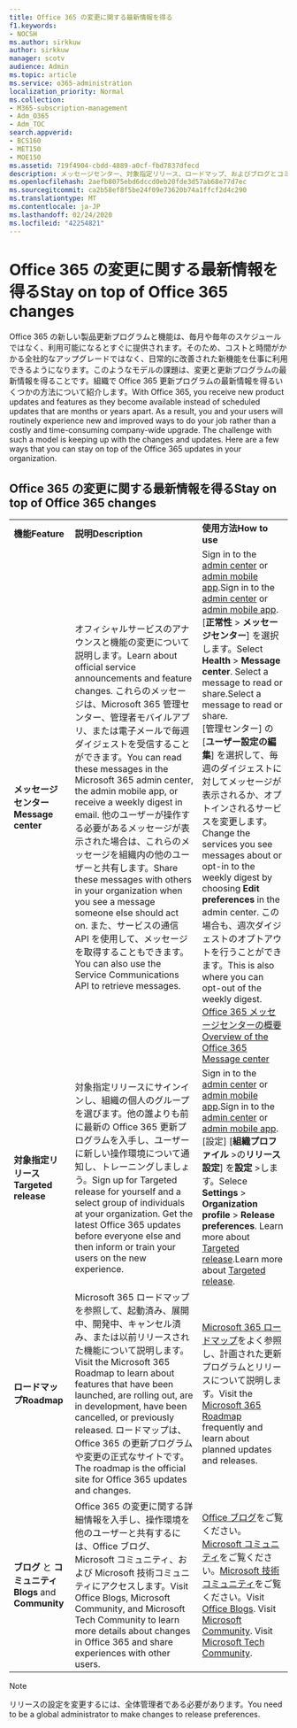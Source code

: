 ```yaml
---
title: Office 365 の変更に関する最新情報を得る
f1.keywords:
- NOCSH
ms.author: sirkkuw
author: sirkkuw
manager: scotv
audience: Admin
ms.topic: article
ms.service: o365-administration
localization_priority: Normal
ms.collection:
- M365-subscription-management
- Adm_O365
- Adm_TOC
search.appverid:
- BCS160
- MET150
- MOE150
ms.assetid: 719f4904-cbdd-4889-a0cf-fbd7837dfecd
description: メッセージセンター、対象指定リリース、ロードマップ、およびブログとコミュニティを使用して、Office 365 の更新プログラムを最新の状態に保つ方法について説明します。
ms.openlocfilehash: 2aefb8075ebd6dccd0eb20fde3d57ab68e77d7ec
ms.sourcegitcommit: ca2b58ef8f5be24f09e73620b74a1ffcf2d4c290
ms.translationtype: MT
ms.contentlocale: ja-JP
ms.lasthandoff: 02/24/2020
ms.locfileid: "42254821"
---
```

# <a name="stay-on-top-of-office-365-changes"></a><span data-ttu-id="25e7f-103">Office 365 の変更に関する最新情報を得る</span><span class="sxs-lookup"><span data-stu-id="25e7f-103">Stay on top of Office 365 changes</span></span>

<span data-ttu-id="25e7f-p101">Office 365 の新しい製品更新プログラムと機能は、毎月や毎年のスケジュールではなく、利用可能になるとすぐに提供されます。そのため、コストと時間がかかる全社的なアップグレードではなく、日常的に改善された新機能を仕事に利用できるようになります。このようなモデルの課題は、変更と更新プログラムの最新情報を得ることです。組織で Office 365 更新プログラムの最新情報を得るいくつかの方法について紹介します。</span><span class="sxs-lookup"><span data-stu-id="25e7f-p101">With Office 365, you receive new product updates and features as they become available instead of scheduled updates that are months or years apart. As a result, you and your users will routinely experience new and improved ways to do your job rather than a costly and time-consuming company-wide upgrade. The challenge with such a model is keeping up with the changes and updates. Here are a few ways that you can stay on top of the Office 365 updates in your organization.</span></span>

## <a name="stay-on-top-of-office-365-changes"></a><span data-ttu-id="25e7f-108">Office 365 の変更に関する最新情報を得る</span><span class="sxs-lookup"><span data-stu-id="25e7f-108">Stay on top of Office 365 changes</span></span>

||||
|:-----|:-----|:-----|
|<span data-ttu-id="25e7f-109">**機能**</span><span class="sxs-lookup"><span data-stu-id="25e7f-109">**Feature**</span></span> <br/> |<span data-ttu-id="25e7f-110">**説明**</span><span class="sxs-lookup"><span data-stu-id="25e7f-110">**Description**</span></span> <br/> |<span data-ttu-id="25e7f-111">**使用方法**</span><span class="sxs-lookup"><span data-stu-id="25e7f-111">**How to use**</span></span> <br/> |
|<span data-ttu-id="25e7f-112">**メッセージ センター**</span><span class="sxs-lookup"><span data-stu-id="25e7f-112">**Message center**</span></span> <br/> |<span data-ttu-id="25e7f-113">オフィシャルサービスのアナウンスと機能の変更について説明します。</span><span class="sxs-lookup"><span data-stu-id="25e7f-113">Learn about official service announcements and feature changes.</span></span> <span data-ttu-id="25e7f-114">これらのメッセージは、Microsoft 365 管理センター、管理者モバイルアプリ、または電子メールで毎週ダイジェストを受信することができます。</span><span class="sxs-lookup"><span data-stu-id="25e7f-114">You can read these messages in the Microsoft 365 admin center, the admin mobile app, or receive a weekly digest in email.</span></span> <span data-ttu-id="25e7f-115">他のユーザーが操作する必要があるメッセージが表示された場合は、これらのメッセージを組織内の他のユーザーと共有します。</span><span class="sxs-lookup"><span data-stu-id="25e7f-115">Share these messages with others in your organization when you see a message someone else should act on.</span></span> <span data-ttu-id="25e7f-116">また、サービスの通信 API を使用して、メッセージを取得することもできます。</span><span class="sxs-lookup"><span data-stu-id="25e7f-116">You can also use the Service Communications API to retrieve messages.</span></span>  <br/> |<span data-ttu-id="25e7f-117">Sign in to the [admin center](../admin-overview/about-the-admin-center.md) or [admin mobile app](../admin-overview/admin-mobile-app.md).</span><span class="sxs-lookup"><span data-stu-id="25e7f-117">Sign in to the [admin center](../admin-overview/about-the-admin-center.md) or [admin mobile app](../admin-overview/admin-mobile-app.md).</span></span> <span data-ttu-id="25e7f-118">[**正常性** \> **メッセージセンター**] を選択します。</span><span class="sxs-lookup"><span data-stu-id="25e7f-118">Select **Health** \> **Message center**.</span></span> <span data-ttu-id="25e7f-119">Select a message to read or share.</span><span class="sxs-lookup"><span data-stu-id="25e7f-119">Select a message to read or share.</span></span>  <br/> <span data-ttu-id="25e7f-120">[管理センター] の [**ユーザー設定の編集**] を選択して、毎週のダイジェストに対してメッセージが表示されるか、オプトインされるサービスを変更します。</span><span class="sxs-lookup"><span data-stu-id="25e7f-120">Change the services you see messages about or opt-in to the weekly digest by choosing **Edit preferences** in the admin center.</span></span> <span data-ttu-id="25e7f-121">この場合も、週次ダイジェストのオプトアウトを行うことができます。</span><span class="sxs-lookup"><span data-stu-id="25e7f-121">This is also where you can opt-out of the weekly digest.</span></span>  <br/> [<span data-ttu-id="25e7f-122">Office 365 メッセージセンターの概要</span><span class="sxs-lookup"><span data-stu-id="25e7f-122">Overview of the Office 365 Message center</span></span>](message-center.md) <br/> |
|<span data-ttu-id="25e7f-123">**対象指定リリース**</span><span class="sxs-lookup"><span data-stu-id="25e7f-123">**Targeted release**</span></span> <br/> |<span data-ttu-id="25e7f-p105">対象指定リリースにサインインし、組織の個人のグループを選びます。他の誰よりも前に最新の Office 365 更新プログラムを入手し、ユーザーに新しい操作環境について通知し、トレーニングしましょう。</span><span class="sxs-lookup"><span data-stu-id="25e7f-p105">Sign up for Targeted release for yourself and a select group of individuals at your organization. Get the latest Office 365 updates before everyone else and then inform or train your users on the new experience.</span></span>  <br/> |<span data-ttu-id="25e7f-126">Sign in to the [admin center](../admin-overview/about-the-admin-center.md) or [admin mobile app](../admin-overview/admin-mobile-app.md).</span><span class="sxs-lookup"><span data-stu-id="25e7f-126">Sign in to the [admin center](../admin-overview/about-the-admin-center.md) or [admin mobile app](../admin-overview/admin-mobile-app.md).</span></span> <span data-ttu-id="25e7f-127">[設定] [**組織プロファイル** \>の**リリース設定**] を**設定** \>します。</span><span class="sxs-lookup"><span data-stu-id="25e7f-127">Selece **Settings** \> **Organization profile** \> **Release preferences**.</span></span> <span data-ttu-id="25e7f-128">Learn more about [Targeted release](release-options-in-office-365.md).</span><span class="sxs-lookup"><span data-stu-id="25e7f-128">Learn more about [Targeted release](release-options-in-office-365.md).</span></span>  <br/> |
|<span data-ttu-id="25e7f-129">**ロードマップ**</span><span class="sxs-lookup"><span data-stu-id="25e7f-129">**Roadmap**</span></span> <br/> |<span data-ttu-id="25e7f-130">Microsoft 365 ロードマップを参照して、起動済み、展開中、開発中、キャンセル済み、または以前リリースされた機能について説明します。</span><span class="sxs-lookup"><span data-stu-id="25e7f-130">Visit the Microsoft 365 Roadmap to learn about features that have been launched, are rolling out, are in development, have been cancelled, or previously released.</span></span> <span data-ttu-id="25e7f-131">ロードマップは、Office 365 の更新プログラムや変更の正式なサイトです。</span><span class="sxs-lookup"><span data-stu-id="25e7f-131">The roadmap is the official site for Office 365 updates and changes.</span></span>  <br/> |<span data-ttu-id="25e7f-132">[Microsoft 365 ロードマップ](https://www.microsoft.com/microsoft-365/roadmap)をよく参照し、計画された更新プログラムとリリースについて説明します。</span><span class="sxs-lookup"><span data-stu-id="25e7f-132">Visit the [Microsoft 365 Roadmap](https://www.microsoft.com/microsoft-365/roadmap) frequently and learn about planned updates and releases.</span></span>  <br/> |
|<span data-ttu-id="25e7f-133">**ブログ** と **コミュニティ**</span><span class="sxs-lookup"><span data-stu-id="25e7f-133">**Blogs** and **Community**</span></span> <br/> |<span data-ttu-id="25e7f-134">Office 365 の変更に関する詳細情報を入手し、操作環境を他のユーザーと共有するには、Office ブログ、Microsoft コミュニティ、および Microsoft 技術コミュニティにアクセスします。</span><span class="sxs-lookup"><span data-stu-id="25e7f-134">Visit Office Blogs, Microsoft Community, and Microsoft Tech Community to learn more details about changes in Office 365 and share experiences with other users.</span></span>  <br/> |<span data-ttu-id="25e7f-p108">[Office ブログ](https://www.microsoft.com/en-us/microsoft-365/blog/)をご覧ください。[Microsoft コミュニティ](https://answers.microsoft.com)をご覧ください。[Microsoft 技術コミュニティ](https://techcommunity.microsoft.com)をご覧ください。</span><span class="sxs-lookup"><span data-stu-id="25e7f-p108">Visit [Office Blogs](https://www.microsoft.com/en-us/microsoft-365/blog/). Visit [Microsoft Community](https://answers.microsoft.com). Visit [Microsoft Tech Community](https://techcommunity.microsoft.com).  </span></span><br/> |

> [!NOTE]
> <span data-ttu-id="25e7f-138">リリースの設定を変更するには、全体管理者である必要があります。</span><span class="sxs-lookup"><span data-stu-id="25e7f-138">You need to be a global administrator to make changes to release preferences.</span></span>
